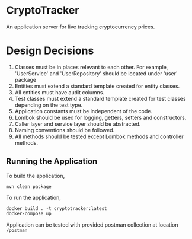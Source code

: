 # CryptoTracker

An application server for live tracking cryptocurrency prices.

# Design Decisions

1. Classes must be in places relevant to each other. For example, 'UserService' and 'UserRepository' should be located under 'user' package
2. Entities must extend a standard template created for entity classes.
3. All entities must have audit columns.
4. Test classes must extend a standard template created for test classes depending on the test type.
5. Application constants must be independent of the code.
6. Lombok should be used for logging, getters, setters and constructors.
7. Caller layer and service layer should be abstracted.
8. Naming conventions should be followed.
9. All methods should be tested except Lombok methods and controller methods.

## Running the Application

To build the application,

````shell
mvn clean package
````

To run the application,

```shell
docker build . -t cryptotracker:latest
docker-compose up
```

Application can be tested with provided postman collection at location ```/postman```

